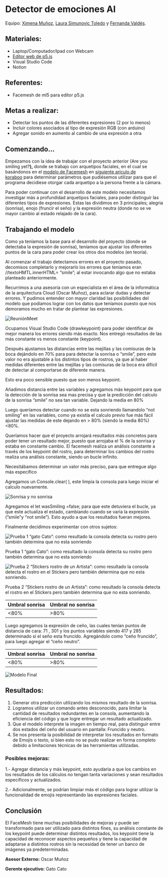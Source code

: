 # Detector de emociones  AI

Equipo: [Ximena Muñoz](https://github.com/Anemix011), [Laura Simunovic Toledo](https://github.com/simunovicla) y [Fernanda Valdés](https://github.com/fernandavl).

## Materiales:

- Laptop/Computador/Ipad con Webcam
- [Editor web de p5.js](https://editor.p5js.org/)
- Visual Studio  Code
- Notion

## Referentes:

- Facemesh de ml5 para editor p5.js

## Metas a realizar:

- Detectar los puntos de las diferentes expresiones (2 por lo menos)
- Incluir colores asociados al tipo de expresión RGB (con arduino)
- Agregar sonido en aumento al cambio de una expresión a otra

## Comenzando…

Empezamos con la idea de trabajar con el proyecto anterior (Are you smiling yet?**),** donde se trabajo con  arquetipos faciales, en el cual se basándonos en el [modelo de Facemesh](https://learn.ml5js.org/#/reference/facemesh) en [siguiente arículo de koraboo](https://www.koreaboo.com/lists/korean-face-shape-animal-puppy-cat-bunny-deer-fox-celebrities-idols/) para determinar parámetros que pudiésemos utilizar para que el programa decidiese otorgar cada arquetipo a la persona frente a la cámara.

Para poder continuar con el desarrollo de este modelo necesitamos investigar más a profundidad arquetipos faciales, para poder distinguir las diferentes tipos de expresiones. Estas las dividimos en 3 principales; alegria (sonrisa), enojo (fruncir el seño) y la expresión neutra (donde no se ve mayor cambio al estado relajado de la cara).

## **Trabajando el modelo**

Como ya teníamos la base para el desarrollo del proyecto (donde se detectaba la expresión de sonrisa), teníamos que ajustar los diferentes puntos de la cara para poder crear los otros dos modelos (en teoría).

Al comenzar el trabajo detectamos errores en el proyecto pasado, decomisos completarlo y mejorarlo los errores que teníamos eran //textoHMTL.innerHTML= “smile”; al estar invocando algo que no estaba planteado anteriormente.  

Recurrimos a una asesoría con un especialista en el área de la informática de la arquitectura Cloud (Oscar Muñoz), para aclarar dudas y detectar errores. Y pudimos entender con mayor claridad  las posibilidades del modelo que podíamos lograr con los datos que teníamos puesto que nos demoramos mucho en tratar de plantear las expresiones.

![ReuniónMeet](https://github.com/simunovicla/audiv027-2023-2/blob/main/clases/clase-13/estudiantes/simunovicla/Imagenes/5.png)

Ocupamos Visual Studio  Code (drawkeypoint)  para poder identificar de mejor manera los errores siendo más exacto. Nos entregó resultados de las más constante vs menos constante (keypoint).

Después ajustamos las distancias entre las mejillas y las comisuras de la boca dejándolo en 70% para para detectar la sonrisa o “smile”, pero este valor no era ajustable a los distintos tipos de rostros, ya que al haber medidas diferentes entre las mejillas y las comisuras de la boca era difícil de detectar al comportarse de diferente manera.

Esto era poco sensible puesto que son menos keypoint.

Añadimos distancia entre las variables y agregamos más keypoint para que la detección de la sonrisa sea mas precisa y que la predicción del calculo de la sonrisa “smile” no sea tan variable. Dejando la media en 80% 

 Luego queríamos detectar cuando no se esta sonriendo llamandolo “not smiling” en las variables, como ya existía el calculo previo fue más fácil ajustar las medidas de este dejando en >  80% (siendo la media 80%) <80%.

Queríamos hacer que el proyecto arrojará resultados más concretos para poder tener un resultado mejor, puesto que arrojaba el % de la sonrisa y estaba en constante cambio. El facemesh realiza un análisis constante a través de los keypoint del rostro, para determinar los cambios del rostro realiza una análisis constante, siendo un bucle infinito.

Necesitábamos determinar un valor más preciso, para que entregue algo más especifico 

Agregamos un Console.clear( ), este limpia la consola para luego iniciar el calculo nuevamente.

![Sonrisa y no sonrisa](https://github.com/simunovicla/audiv027-2023-2/blob/main/clases/clase-13/estudiantes/simunovicla/Imagenes/1.png)

Agregamos el let wasSmiling =false; para que este detuviera el bucle, ya que este actualiza el estado, cambiando cuando se varia la expresión (”smile”y “not smile”). Esto ayudo a que los resultados fueran mejores.

Finalmente decidimos experimentar con otros sujetos:

![Prueba 1 “gato Cato”: como resultado la consola detecta su rostro pero también determina que no esta sonriendo](https://github.com/simunovicla/audiv027-2023-2/blob/main/clases/clase-13/estudiantes/simunovicla/Imagenes/2.png)

Prueba 1 “gato Cato”: como resultado la consola detecta su rostro pero también determina que no esta sonriendo

![Prueba 2 “Stickers rostro de un Artista”: como resultado la consola detecta el rostro en el Stickers pero también determina que no esta sonriendo.](https://github.com/simunovicla/audiv027-2023-2/blob/main/clases/clase-13/estudiantes/simunovicla/Imagenes/3.png)

Prueba 2 “Stickers rostro de un Artista”: como resultado la consola detecta el rostro en el Stickers pero también determina que no esta sonriendo.

| Umbral sonrisa | Umbral no sonrisa |
| --- | --- |
| <80% | >80% |

Luego agregamos la expresión de ceño, las cuales tenían puntos de distancia de cara: 71 , 301 y los puntos variables siendo 417 y 285 determinado si el seño esta fruncido. Agregándolo como “ceño fruncido”, para luego agregar el “ceño neutro”.

| Umbral sonrisa | Umbral no sonrisa |
| --- | --- |
| <80% | >80% |

![Modelo Final](https://github.com/simunovicla/audiv027-2023-2/blob/main/clases/clase-13/estudiantes/simunovicla/Imagenes/4.png)

## Resultados:

1. Generar otra predicción utilizando los mismos resultado de la sonrisa.
2. Logramos utilizar un comando antes desconocido, para limitar la cantidad de resultados redundantes en la consola, aumentando la eficiencia del código y que logre entregar un resultado actualizado.
3. Que el modelo interprete la imagen en tiempo real, para distinguir entre dos estados del ceño del usuario en pantalla: Fruncido y neutro.
4. Se nos presenta la posibilidad de interpretar los resultados en formato de Emojis o texto, si bien esto no se pudo realizar en forma completo debido a limitaciones técnicas de las herramientas utilizadas. 

### Posibles mejoras:

1.- Agregar distancia y más keypoint, esto ayudaría a que los cambios en los resultados de los cálculos no tengan tanta variaciones y sean resultados específicos y actualizados.

2.- Adicionalmente, se podrían limpiar más el código para lograr utilizar la funcionalidad de emojis representando las expresiones faciales. 

## **Conclusión**

El FaceMesh tiene muchas posibilidades de mejoras y puede ser transformado para ser utilizado para distintos fines, su análisis constante de los keypoint puede determinar distintos resultados, los keypoint tiene la capacidad de reconocer aspectos pequeños y tiene la capacidad de adaptarse a distintos rostros sin la necesidad de tener un banco de imágenes ya predeterminadas.

**Asesor Externo:** Oscar Muñoz

**Gerente ejecutivo:** Gato Cato
